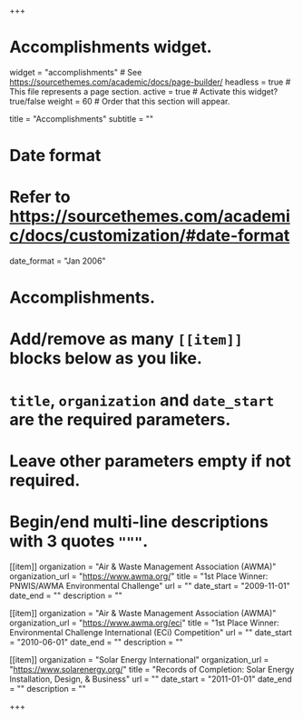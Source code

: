 +++
# Accomplishments widget.
widget = "accomplishments"  # See https://sourcethemes.com/academic/docs/page-builder/
headless = true  # This file represents a page section.
active = true  # Activate this widget? true/false
weight = 60  # Order that this section will appear.

title = "Accomplish&shy;ments"
subtitle = ""

# Date format
#   Refer to https://sourcethemes.com/academic/docs/customization/#date-format
date_format = "Jan 2006"

# Accomplishments.
#   Add/remove as many `[[item]]` blocks below as you like.
#   `title`, `organization` and `date_start` are the required parameters.
#   Leave other parameters empty if not required.
#   Begin/end multi-line descriptions with 3 quotes `"""`.

[[item]]
  organization = "Air & Waste Management Association (AWMA)"
  organization_url = "https://www.awma.org/"
  title = "1st Place Winner: PNWIS/AWMA Environmental Challenge"
  url = ""
  date_start = "2009-11-01"
  date_end = ""
  description = ""
  
[[item]]
  organization = "Air & Waste Management Association (AWMA)"
  organization_url = "https://www.awma.org/eci"
  title = "1st Place Winner: Environmental Challenge International (ECi) Competition"
  url = ""
  date_start = "2010-06-01"
  date_end = ""
  description = ""
  
[[item]]
  organization = "Solar Energy International"
  organization_url = "https://www.solarenergy.org/"
  title = "Records of Completion: Solar Energy Installation, Design, & Business"
  url = ""
  date_start = "2011-01-01"
  date_end = ""
  description = ""

+++
